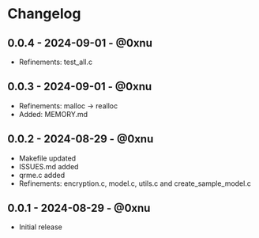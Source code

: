 # Changelog

## 0.0.4 - 2024-09-01 - @0xnu

* Refinements: test_all.c

## 0.0.3 - 2024-09-01 - @0xnu

* Refinements: malloc -> realloc
* Added: MEMORY.md

## 0.0.2 - 2024-08-29 - @0xnu

* Makefile updated
* ISSUES.md added
* qrme.c added
* Refinements: encryption.c, model.c, utils.c and create_sample_model.c

## 0.0.1 - 2024-08-29 - @0xnu

* Initial release

